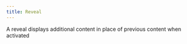 ```yaml
---
title: Reveal
---
```


A reveal displays additional content in place of previous content when activated
